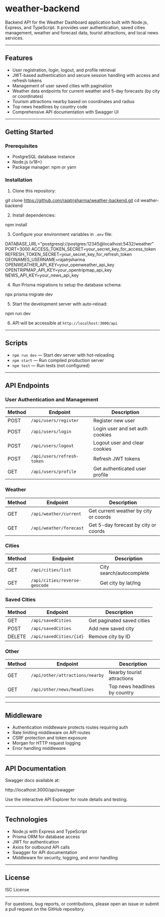 # weather-backend

Backend API for the Weather Dashboard application built with Node.js, Express, and TypeScript. It provides user authentication, saved cities management, weather and forecast data, tourist attractions, and local news services.

---

## Features

- User registration, login, logout, and profile retrieval
- JWT-based authentication and secure session handling with access and refresh tokens
- Management of user saved cities with pagination
- Weather data endpoints for current weather and 5-day forecasts (by city or coordinates)
- Tourism attractions nearby based on coordinates and radius
- Top news headlines by country code
- Comprehensive API documentation with Swagger UI

---

## Getting Started

### Prerequisites

- PostgreSQL database instance
- Node.js (v18+)
- Package manager: npm or yarn

### Installation

1. Clone this repository:

git clone https://github.com/rajatrjsharma/weather-backend.git
cd weather-backend

2. Install dependencies:

npm install

3. Configure your environment variables in `.env` file:

DATABASE_URL="postgresql://postgres:12345@localhost:5432/weather"
PORT=3000
ACCESS_TOKEN_SECRET=your_secret_key_for_access_token
REFRESH_TOKEN_SECRET=your_secret_key_for_refresh_token
GEONAMES_USERNAME=rajatrjsharma
OPENWEATHER_API_KEY=your_openweather_api_key
OPENTRIPMAP_API_KEY=your_opentripmap_api_key
NEWS_API_KEY=your_news_api_key

4. Run Prisma migrations to setup the database schema:

npx prisma migrate dev

5. Start the development server with auto-reload:

npm run dev

6. API will be accessible at `http://localhost:3000/api`

---

## Scripts

- `npm run dev` — Start dev server with hot-reloading
- `npm start` — Run compiled production server
- `npm test` — Run tests (not configured)

---

## API Endpoints

### User Authentication and Management

| Method | Endpoint                   | Description                     |
| ------ | -------------------------- | ------------------------------- |
| POST   | `/api/users/register`      | Register new user               |
| POST   | `/api/users/login`         | Login user and set auth cookies |
| POST   | `/api/users/logout`        | Logout user and clear cookies   |
| POST   | `/api/users/refresh-token` | Refresh JWT tokens              |
| GET    | `/api/users/profile`       | Get authenticated user profile  |

### Weather

| Method | Endpoint                | Description                           |
| ------ | ----------------------- | ------------------------------------- |
| GET    | `/api/weather/current`  | Get current weather by city or coords |
| GET    | `/api/weather/forecast` | Get 5-day forecast by city or coords  |

### Cities

| Method | Endpoint                      | Description              |
| ------ | ----------------------------- | ------------------------ |
| GET    | `/api/cities/list`            | City search/autocomplete |
| GET    | `/api/cities/reverse-geocode` | Get city by lat/lng      |

### Saved Cities

| Method | Endpoint                | Description                |
| ------ | ----------------------- | -------------------------- |
| GET    | `/api/savedCities`      | Get paginated saved cities |
| POST   | `/api/savedCities`      | Add new saved city         |
| DELETE | `/api/savedCities/{id}` | Remove city by ID          |

### Other

| Method | Endpoint                        | Description                   |
| ------ | ------------------------------- | ----------------------------- |
| GET    | `/api/other/attractions/nearby` | Nearby tourist attractions    |
| GET    | `/api/other/news/headlines`     | Top news headlines by country |

---

## Middleware

- Authentication middleware protects routes requiring auth
- Rate limiting middleware on API routes
- CSRF protection and token exposure
- Morgan for HTTP request logging
- Error handling middleware

---

## API Documentation

Swagger docs available at:

http://localhost:3000/api/swagger

Use the interactive API Explorer for route details and testing.

---

## Technologies

- Node.js with Express and TypeScript
- Prisma ORM for database access
- JWT for authentication
- Axios for outbound API calls
- Swagger for API documentation
- Middleware for security, logging, and error handling

---

## License

ISC License

---

For questions, bug reports, or contributions, please open an issue or submit a pull request on the GitHub repository.
